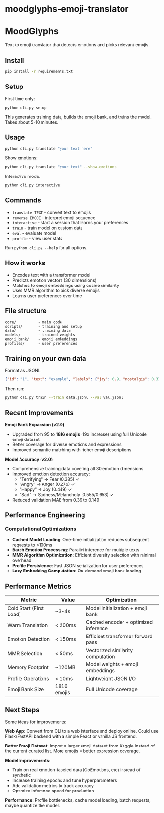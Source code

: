 ﻿# moodglyphs-emoji-translator
# MoodGlyphs

Text to emoji translator that detects emotions and picks relevant emojis.

## Install

```bash
pip install -r requirements.txt
```

## Setup

First time only:

```bash
python cli.py setup
```

This generates training data, builds the emoji bank, and trains the model. Takes about 5-10 minutes.

## Usage

```bash
python cli.py translate "your text here"
```

Show emotions:
```bash
python cli.py translate "your text" --show-emotions
```

Interactive mode:
```bash
python cli.py interactive
```

## Commands

- `translate TEXT` - convert text to emojis
- `reverse EMOJI` - interpret emoji sequence
- `interactive` - start a session that learns your preferences
- `train` - train model on custom data
- `eval` - evaluate model
- `profile` - view user stats

Run `python cli.py --help` for all options.

## How it works

- Encodes text with a transformer model
- Predicts emotion vectors (30 dimensions)
- Matches to emoji embeddings using cosine similarity
- Uses MMR algorithm to pick diverse emojis
- Learns user preferences over time

## File structure

```
core/          - main code
scripts/       - training and setup
data/          - training data
models/        - trained weights
emoji_bank/    - emoji embeddings
profiles/      - user preferences
```

## Training on your own data

Format as JSONL:
```json
{"id": "1", "text": "example", "labels": {"joy": 0.9, "nostalgia": 0.3}}
```

Then run:
```bash
python cli.py train --train data.jsonl --val val.jsonl
```

## Recent Improvements

**Emoji Bank Expansion (v2.0)**
- Upgraded from 95 to **1816 emojis** (19x increase) using full Unicode emoji dataset
- Better coverage for diverse emotions and expressions
- Improved semantic matching with richer emoji descriptions

**Model Accuracy (v2.0)**
- Comprehensive training data covering all 30 emotion dimensions
- Improved emotion detection accuracy:
  - "Terrifying" → Fear (0.385) ✓
  - "Angry" → Anger (0.276) ✓
  - "Happy" → Joy (0.449) ✓
  - "Sad" → Sadness/Melancholy (0.555/0.653) ✓
- Reduced validation MAE from 0.39 to 0.149

## Performance Engineering

### Computational Optimizations
- **Cached Model Loading**: One-time initialization reduces subsequent requests to <100ms
- **Batch Emotion Processing**: Parallel inference for multiple texts
- **MMR Algorithm Optimization**: Efficient diversity selection with minimal overhead
- **Profile Persistence**: Fast JSON serialization for user preferences
- **Lazy Embedding Computation**: On-demand emoji bank loading

## Performance Metrics

| Metric | Value | Optimization |
|--------|-------|-------------|
| Cold Start (First Load) | ~3-4s | Model initialization + emoji bank |
| Warm Translation | < 200ms | Cached encoder + optimized inference |
| Emotion Detection | < 150ms | Efficient transformer forward pass |
| MMR Selection | < 50ms | Vectorized similarity computation |
| Memory Footprint | ~120MB | Model weights + emoji embeddings |
| Profile Operations | < 10ms | Lightweight JSON I/O |
| Emoji Bank Size | 1816 emojis | Full Unicode coverage |

## Next Steps

Some ideas for improvements:

**Web App**: Convert from CLI to a web interface and deploy online. Could use Flask/FastAPI backend with a simple React or vanilla JS frontend.

**Better Emoji Dataset**: Import a larger emoji dataset from Kaggle instead of the current curated list. More emojis = better expression coverage.

**Model Improvements**: 
- Train on real emotion-labeled data (GoEmotions, etc) instead of synthetic
- Increase training epochs and tune hyperparameters
- Add validation metrics to track accuracy
- Optimize inference speed for production

**Performance**: Profile bottlenecks, cache model loading, batch requests, maybe quantize the model.
